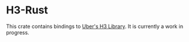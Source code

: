 # H3-Rust

This crate contains bindings to [Uber's H3 Library]. It is currently a work in progress.

[Uber's H3 Library]: https://uber.github.io/h3/#/
